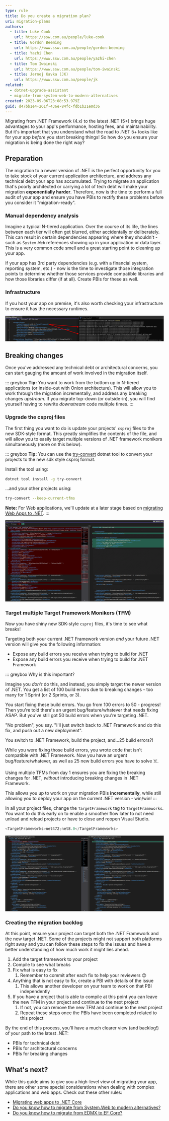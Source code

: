 ```yaml
---
type: rule
title: Do you create a migration plan?
uri: migration-plans
authors:
  - title: Luke Cook
    url: https://ssw.com.au/people/luke-cook
  - title: Gordon Beeming
    url: https://www.ssw.com.au/people/gordon-beeming
  - title: Yazhi Chen
    url: https://www.ssw.com.au/people/yazhi-chen
  - title: Tom Iwainski
    url: https://www.ssw.com.au/people/tom-iwainski
  - title: Jernej Kavka (JK)
    url: https://www.ssw.com.au/people/jk
related:
  - dotnet-upgrade-assistant
  - migrate-from-system-web-to-modern-alternatives
created: 2023-09-06T23:08:53.979Z
guid: d47bb1e4-261f-436e-84fc-fdb1b21e0d36
---
```


Migrating from .NET Framework (4.x) to the latest .NET (5+) brings huge advantages to your app's performance, hosting fees, and maintainability. But it's important that you understand what the road to .NET 5+ looks like for your app *before* you start breaking things! So how do you ensure your migration is being done the right way? 

<!--endintro-->

## Preparation
The migration to a newer version of .NET is the perfect opportunity for you to take stock of your current application architecture, and address any technical debt your app has accumulated. Trying to migrate an application that's poorly architected or carrying a lot of tech debt will make your migration **exponentially harder**. Therefore, now is the time to perform a full audit of your app and ensure you have PBIs to rectify these problems before you consider it "migration-ready".

### Manual dependency analysis
Imagine a typical N-tiered application. Over the course of its life, the lines between each tier will often get blurred, either accidentally or deliberately. This can result in certain dependencies appearing where they shouldn't - such as `System.Web` references showing up in your application or data layer. This is a very common code smell and a great starting point to cleaning up your app.

If your app has 3rd party dependencies (e.g. with a financial system, reporting system, etc.) - now is the time to investigate those integration points to determine whether those services provide compatible libraries and how those libraries differ (if at all). Create PBIs for these as well. 

### Infrastructure
If you host your app on premise, it's also worth checking your infrastructure to ensure it has the necessary runtimes.

![Figure: Install necessary .NET 8 runtimes](related-runtimes.png)

## Breaking changes
Once you've addressed any technical debt or architectural concerns, you can start gauging the amount of work involved in the migration itself.

::: greybox
**Tip:** You want to work from the bottom up in N-tiered applications (or inside-out with Onion architecture). This will allow you to work through the migration incrementally, and address any breaking changes *upstream*. If you migrate top-down (or outside-in), you will find yourself having to rewrite *downstream* code multiple times. 
:::

### Upgrade the csproj files
The first thing you want to do is update your projects' `csproj` files to the new SDK-style format. This greatly simplifies the contents of the file, and will allow you to easily target multiple versions of .NET framework monikors simultaneously (more on this below).

::: greybox
**Tip:** You can use the [try-convert](https://github.com/dotnet/try-convert) dotnet tool to convert your projects to the new sdk style csproj format.

Install the tool using:

```bash
dotnet tool install -g try-convert
```

...and your other projects using:

```bash
try-convert --keep-current-tfms
```

**Note:** For Web applications, we'll update at a later stage based on [migrating Web Apps to .NET](/migrating-web-apps-to-dotnet/).
:::

![Figure: The differences between the legacy csproj file and the new SDK csproj file](legacy-vs-sdk.png)

### Target multiple Target Framework Monikers (TFM)

Now you have shiny new SDK-style `csproj` files, it's time to see what breaks!

Targeting both your current .NET Framework version *and* your future .NET version will give you the following information:

* Expose any build errors you receive when trying to build for .NET
* Expose any build errors you receive when trying to build for .NET Framework

::: greybox
Why is this important?

Imagine you *don't* do this, and instead, you simply target the newer version of .NET. You get a list of 100 build errors due to breaking changes - too many for 1 Sprint (or 2 Sprints, or 3).

You start fixing these build errors. You go from 100 errors to 50 - progress!
Then you're told there's an urgent bug/feature/whatever that needs fixing ASAP. But you've still got 50 build errors when you're targeting .NET.

"No problem", you say. "I'll just switch back to .NET Framework and do this fix, and push out a new deployment".

You switch to .NET Framework, build the project, and...25 build errors?!

While you were fixing those build errors, you wrote code that isn't compatible with .NET Framework. Now you have an urgent bug/feature/whatever, as well as 25 new build errors you have to solve ☠️.

Using multiple TFMs from day 1 ensures you are fixing the breaking changes for .NET, *without* introducing breaking changes in .NET Framework.

This allows you up to work on your migration PBIs **incrementally**, while still allowing you to deploy your app on the current .NET version - win/win!
:::

In all your project files, change the `TargetFramework` tag to `TargetFrameworks`. You want to do this early on to enable a smoother flow later to not need unload and reload projects or have to close and reopen Visual Studio.

```csharp
<TargetFrameworks>net472;net8.0</TargetFrameworks>
```

![Figure: Bad and good examples when targeting multiple target frameworks](good-example-vs-bad-example-tfms.png)

### Creating the migration backlog

At this point, ensure your project can target both the .NET Framework and the new target .NET. Some of the projects might not support both platforms right away and you can follow these steps to fix the issues and have a better understanding of how much work it might lies ahead.

1. Add the target framework to your project
2. Compile to see what breaks
3. Fix what is easy to fix
   1. Remember to commit after each fix to help your reviewers 😉
4. Anything that is not easy to fix, create a PBI with details of the issue
   1. This allows another developer on your team to work on that PBI independently
5. If you have a project that is able to compile at this point you can leave the new TFM in your project and continue to the next project
   1. If not, you can remove the new TFM and continue to the next project
   2. Repeat these steps once the PBIs have been completed related to this project

By the end of this process, you'll have a much clearer view (and backlog!) of your path to the latest .NET:

* PBIs for technical debt
* PBIs for architectural concerns
* PBIs for breaking changes

## What's next?
While this guide aims to give you a high-level view of migrating your app, there are other some special considerations when dealing with complex applications and web apps. Check out these other rules:

- [Migrating web apps to .NET Core](/migrating-web-apps-to-dotnet/)
- [Do you know how to migrate from System.Web to modern alternatives?](/migrate-from-system-web-to-modern-alternatives/)
- [Do you know how to migrate from EDMX to EF Core?](/migrate-from-edmx-to-ef-core/)
